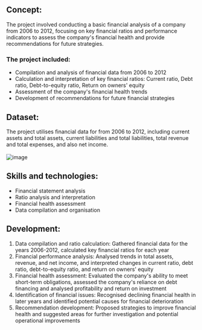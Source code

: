 ## Concept:
The project involved conducting a basic financial analysis of a company from 2006 to 2012, focusing on key financial ratios and performance indicators to assess the company's financial health and provide recommendations for future strategies.

### The project included:
- Compilation and analysis of financial data from 2006 to 2012
- Calculation and interpretation of key financial ratios: Current ratio, Debt ratio, Debt-to-equity ratio, Return on owners' equity
- Assessment of the company's financial health trends
- Development of recommendations for future financial strategies

## Dataset:
The project utilises financial data for from 2006 to 2012, including current assets and total assets, current liabilities and total liabilities, total revenue and total expenses, and also net income.<br/>
<br/>![image](https://github.com/user-attachments/assets/1d034a50-913e-406c-94f2-b8e9bb0bbb31)

## Skills and technologies:

- Financial statement analysis
- Ratio analysis and interpretation
- Financial health assessment
- Data compilation and organisation

## Development:
1. Data compilation and ratio calculation: Gathered financial data for the years 2006-2012, calculated key financial ratios for each year
2. Financial performance analysis: Analysed trends in total assets, revenue, and net income, and interpreted changes in current ratio, debt ratio, debt-to-equity ratio, and return on owners' equity
3. Financial health assessment: Evaluated the company's ability to meet short-term obligations, assessed the company's reliance on debt financing and analysed profitability and return on investment
4. Identification of financial issues: Recognised declining financial health in later years and identified potential causes for financial deterioration
5. Recommendation development: Proposed strategies to improve financial health and suggested areas for further investigation and potential operational improvements

